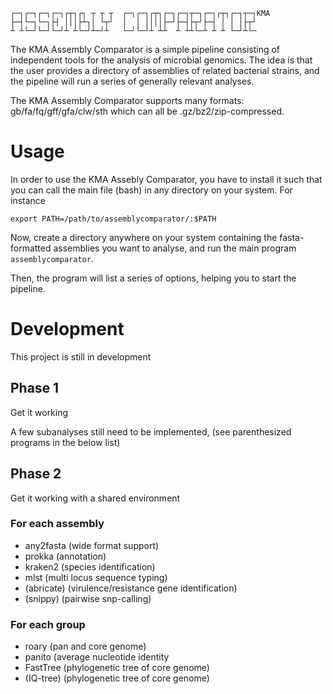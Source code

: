 ```
┌─┐┌─┐┌─┐┌─┐┌┬┐┌┐ ┬ ┬ ┬  ┌─┐┌─┐┌┬┐┌─┐┌─┐┬─┐┌─┐┌┬┐┌─┐┬─┐KMA 
├─┤└─┐└─┐├┤ │││├┴┐│ └┬┘  │  │ ││││├─┘├─┤├┬┘├─┤ │ │ │├┬┘
┴ ┴└─┘└─┘└─┘┴ ┴└─┘┴─┘┴   └─┘└─┘┴ ┴┴  ┴ ┴┴└─┴ ┴ ┴ └─┘┴└─
```

The KMA Assembly Comparator is a simple pipeline consisting of independent tools for the analysis of microbial genomics. The idea is that the user provides a directory of assemblies of related bacterial strains, and the pipeline will run a series of generally relevant analyses.

The KMA Assembly Comparator supports many formats: gb/fa/fq/gff/gfa/clw/sth which can all be .gz/bz2/zip-compressed.

# Usage
In order to use the KMA Assebly Comparator, you have to install it such that you can call the main file (bash) in any directory on your system. For instance
```
export PATH=/path/to/assemblycomparator/:$PATH
```

Now, create a directory anywhere on your system containing the fasta-formatted assemblies you want to analyse, and run the main program `assemblycomparator`.

Then, the program will list a series of options, helping you to start the pipeline.


# Development

This project is still in development

## Phase 1
Get it working

A few subanalyses still need to be implemented, (see parenthesized programs in the below list)

## Phase 2
Get it working with a shared environment


### For each assembly
  * any2fasta (wide format support)
  * prokka (annotation)
  * kraken2 (species identification)
  * mlst (multi locus sequence typing)
  * (abricate) (virulence/resistance gene identification)
  * (snippy) (pairwise snp-calling)
  
  
### For each group
  * roary (pan and core genome)
  * panito (average nucleotide identity
  * FastTree (phylogenetic tree of core genome)
  * (IQ-tree) (phylogenetic tree of core genome)
  
  
  
  
